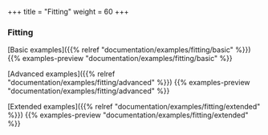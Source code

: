 +++
title = "Fitting"
weight = 60
+++

### Fitting

[Basic examples]({{% relref "documentation/examples/fitting/basic" %}})
{{% examples-preview "documentation/examples/fitting/basic" %}}

[Advanced examples]({{% relref "documentation/examples/fitting/advanced" %}})
{{% examples-preview "documentation/examples/fitting/advanced" %}}

[Extended examples]({{% relref "documentation/examples/fitting/extended" %}})
{{% examples-preview "documentation/examples/fitting/extended" %}}

